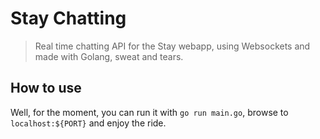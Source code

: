 # Stay Chatting
> Real time chatting API for the Stay webapp, using Websockets and made with Golang, sweat and tears.

## How to use
Well, for the moment, you can run it with `go run main.go`, browse to `localhost:${PORT}` and enjoy the ride.

